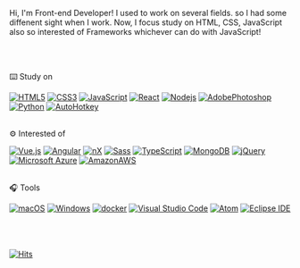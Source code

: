 Hi, I'm Front-end Developer!
I used to work on several fields. so I had some diffenent sight when I work.
Now, I focus study on HTML, CSS, JavaScript also so interested of Frameworks whichever can do with JavaScript!	

<!-- This is my Portfolio site but It's still working on it! 👨‍🔧

https://204chad.github.io/Portfolio/ 
 -->
<br><br>
	
⌨️ Study on 
	
[![HTML5](http://img.shields.io/badge/-HTML5-gray?style=flat-square&logo=HTML5)]()
[![CSS3](http://img.shields.io/badge/-CSS3-gray?style=flat-square&logo=CSS3)]()
[![JavaScript](http://img.shields.io/badge/-JavaScript-gray?style=flat-square&logo=JavaScript)]()
[![React](http://img.shields.io/badge/-React-gray?style=flat-square&logo=react)]()
[![Nodejs](http://img.shields.io/badge/-Node.js-gray?style=flat-square&logo=node.js)]()
[![AdobePhotoshop](http://img.shields.io/badge/-Photoshop-gray?style=flat-square&logo=AdobePhotoshop)]()
[![Python](http://img.shields.io/badge/-Python-gray?style=flat-square&logo=Python)]()
[![AutoHotkey](http://img.shields.io/badge/-AutoHotkey-gray?style=flat-square&logo=AutoHotkey)]()
<br><br>	
	
⚙️ Interested of

[![Vue.js](http://img.shields.io/badge/-Vue.js-gray?style=flat-square&logo=Vue.js)]()
[![Angular](http://img.shields.io/badge/-Angular-gray?style=flat-square&logo=Angular)]()
[![nX](http://img.shields.io/badge/-NX-gray?style=flat-square&logo=NX)]()
[![Sass](http://img.shields.io/badge/-Sass-gray?style=flat-square&logo=Sass)]()
[![TypeScript](http://img.shields.io/badge/-TypeScript-gray?style=flat-square&logo=TypeScript)]()
[![MongoDB](http://img.shields.io/badge/-MongoDB-gray?style=flat-square&logo=MongoDB)]()
[![jQuery](http://img.shields.io/badge/-jQuery-gray?style=flat-square&logo=jQuery)]()
[![Microsoft Azure](http://img.shields.io/badge/-Azure-gray?style=flat-square&logo=MicrosoftAzure)]()
[![AmazonAWS](http://img.shields.io/badge/-AWS-gray?style=flat-square&logo=AmazonAWS)]()
<br><br>
	
	
🎧 Tools
	
[![macOS](http://img.shields.io/badge/-macOS-gray?style=flat-square&logo=macOS)]()
[![Windows](http://img.shields.io/badge/-Windows-gray?style=flat-square&logo=Windows)]()
[![docker](http://img.shields.io/badge/-docker-gray?style=flat-square&logo=docker)]()
[![Visual Studio Code](http://img.shields.io/badge/-VScode-gray?style=flat-square&logo=VisualStudioCode)]()
[![Atom](http://img.shields.io/badge/-Atom-gray?style=flat-square&logo=Atom)]()
[![Eclipse IDE](http://img.shields.io/badge/-Eclipse-gray?style=flat-square&logo=EclipseIDE)]()

<br><br><br>
[![Hits](https://hits.seeyoufarm.com/api/count/incr/badge.svg?url=https%3A%2F%2Fgithub.com%2F204Chad&count_bg=%2379C83D&title_bg=%23555555&icon=&icon_color=%23E7E7E7&title=hits&edge_flat=false)](https://hits.seeyoufarm.com)





	

<!--
**204Chad/204Chad** is a ✨ _special_ ✨ repository because its `README.md` (this file) appears on your GitHub profile.

Here are some ideas to get you started:

- 🔭 I’m currently working on ...
- 🌱 I’m currently learning ...
- 👯 I’m looking to collaborate on ...
- 🤔 I’m looking for help with ...
- 💬 Ask me about ...
- 📫 How to reach me: ...
- 😄 Pronouns: ...
- ⚡ Fun fact: ...
-->
